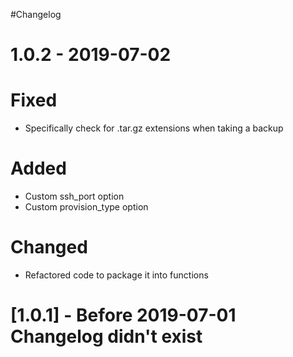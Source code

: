 #Changelog

# 1.0.2 - 2019-07-02

# Fixed

- Specifically check for .tar.gz extensions when taking a backup

# Added

- Custom ssh_port option
- Custom provision_type option

# Changed

- Refactored code to package it into functions

# [1.0.1] - Before 2019-07-01 Changelog didn't exist
